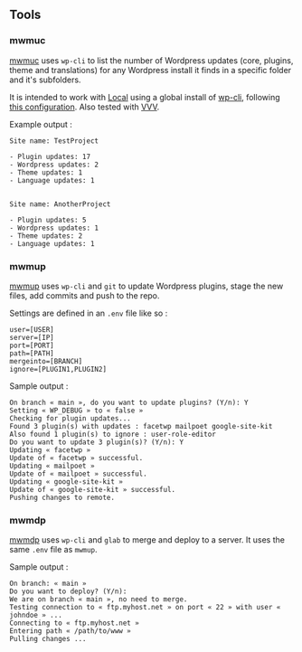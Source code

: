 ## Tools

### mwmuc

[mwmuc](https://github.com/mwmdev/tools/blob/main/mwmuc/mwmuc.py) uses `wp-cli` to list the number of Wordpress updates (core, plugins, theme and translations) for any Wordpress install it finds in a specific folder and it's subfolders.

It is intended to work with [Local](https://localwp.com/) using a global install of [wp-cli](https://wp-cli.org/), following [this configuration](https://salferrarello.com/wp-cli-local-by-flywheel-without-ssh/). Also tested with [VVV](https://varyingvagrantvagrants.org/).

Example output :

```
Site name: TestProject

- Plugin updates: 17
- Wordpress updates: 2
- Theme updates: 1
- Language updates: 1


Site name: AnotherProject

- Plugin updates: 5 
- Wordpress updates: 1
- Theme updates: 2
- Language updates: 1
```

### mwmup

[mwmup](https://github.com/mwmdev/tools/blob/main/mwmup/mwmup) uses `wp-cli` and `git` to update Wordpress plugins, stage the new files, add commits and push to the repo.

Settings are defined in an `.env` file like so :

```
user=[USER]
server=[IP]
port=[PORT]
path=[PATH]
mergeinto=[BRANCH]
ignore=[PLUGIN1,PLUGIN2]
```

Sample output :

```
On branch « main », do you want to update plugins? (Y/n): Y
Setting « WP_DEBUG » to « false »
Checking for plugin updates...
Found 3 plugin(s) with updates : facetwp mailpoet google-site-kit
Also found 1 plugin(s) to ignore : user-role-editor 
Do you want to update 3 plugin(s)? (Y/n): Y
Updating « facetwp »
Update of « facetwp » successful.
Updating « mailpoet »
Update of « mailpoet » successful.
Updating « google-site-kit »
Update of « google-site-kit » successful.
Pushing changes to remote.
```

### mwmdp

[mwmdp](https://github.com/mwmdev/tools/blob/main/mwmdp/mwmdp) uses `wp-cli` and `glab` to merge and deploy to a server. It uses the same `.env` file as `mwmup`.

Sample output :
```
On branch: « main »
Do you want to deploy? (Y/n): 
We are on branch « main », no need to merge.
Testing connection to « ftp.myhost.net » on port « 22 » with user « johndoe » ...
Connecting to « ftp.myhost.net »
Entering path « /path/to/www »
Pulling changes ...
```